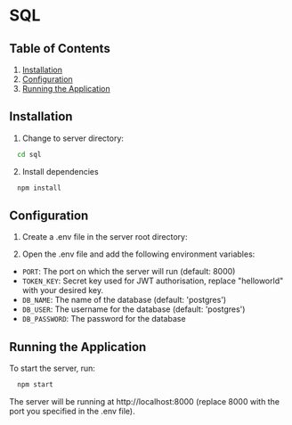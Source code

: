 # SQL

## Table of Contents

1. [Installation](#installation)
2. [Configuration](#configuration)
3. [Running the Application](#running-the-application)

## Installation

1. Change to server directory:

```bash
  cd sql
```

2. Install dependencies

```bash
  npm install
```

## Configuration

1. Create a .env file in the server root directory:

2. Open the .env file and add the following environment variables:

- `PORT`: The port on which the server will run (default: 8000)
- `TOKEN_KEY`: Secret key used for JWT authorisation, replace "helloworld" with your desired key.
- `DB_NAME`: The name of the database (default: 'postgres')
- `DB_USER`: The username for the database (default: 'postgres')
- `DB_PASSWORD`: The password for the database

## Running the Application

To start the server, run:

```bash
  npm start
```

The server will be running at http://localhost:8000 (replace 8000 with the port you specified in the .env file).
